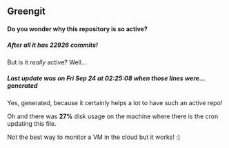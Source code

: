 ## Greengit

#### Do you wonder why this repository is so active?

##### After all it has 22926 commits!

But is it *really* active? Well...

##### Last update was on Fri Sep 24 at 02:25:08 when those lines were... generated

Yes, generated, because it certainly helps a lot to have such an active repo!

Oh and there was **27%** disk usage on the machine
where there is the cron updating this file.

Not the best way to monitor a VM in the cloud but it works! :)
